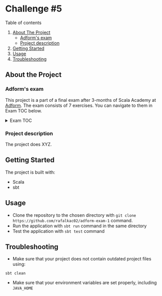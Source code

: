 # Challenge #5

Table of contents
1. [About The Project](#about-the-project)
    - [Adform's exam](#adforms-exam)
    - [Project description](#project-description)
2. [Getting Started](#getting-started)
3. [Usage](#usage)
4. [Troubleshooting](#troubleshooting)


## About the Project

### Adform's exam
This project is a part of a final exam after 3-months of Scala Academy at [Adform](https://site.adform.com/). The exam consists of 7 exercises. You can navigate to them in Exam TOC below.

<details>
  <summary>Exam TOC</summary>

1. [Challenge #1](https://github.com/rafalkac02/adform-exam-1)
2. [Challenge #2](https://github.com/rafalkac02/adform-exam-2)
3. [Challenge #3](https://github.com/rafalkac02/adform-exam-3)
4. [Challenge #4](https://github.com/rafalkac02/adform-exam-4)
5. [Challenge #5](https://github.com/rafalkac02/adform-exam-5)
6. [Challenge #6](https://github.com/rafalkac02/adform-exam-6)
7. [Challenge #7](https://github.com/rafalkac02/adform-exam-7)
</details>

### Project description
The project does XYZ.

## Getting Started
The project is built with:
- Scala
- sbt

## Usage
- Clone the repository to the chosen directory with `git clone https://github.com/rafalkac02/adform-exam-1` command.
- Run the application with `sbt run` command in the same directory
- Test the application with `sbt test` command


## Troubleshooting
- Make sure that your project does not contain outdated project files using:
```
sbt clean
```
- Make sure that your environment variables are set properly, including `JAVA_HOME`

